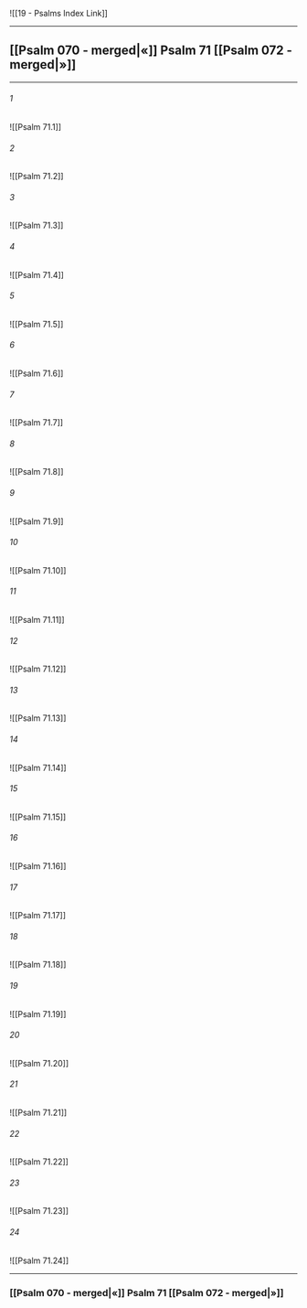 ![[19 - Psalms Index Link]]

---
##  [[Psalm 070 - merged|«]] Psalm 71 [[Psalm 072 - merged|»]]

---

###### 1
![[Psalm 71.1]] 

###### 2
![[Psalm 71.2]] 

###### 3
![[Psalm 71.3]] 

###### 4
![[Psalm 71.4]]

###### 5 
![[Psalm 71.5]] 

###### 6
![[Psalm 71.6]] 

###### 7
![[Psalm 71.7]] 

###### 8
![[Psalm 71.8]] 

###### 9
![[Psalm 71.9]] 

###### 10
![[Psalm 71.10]] 

###### 11
![[Psalm 71.11]] 

###### 12
![[Psalm 71.12]]

###### 13
![[Psalm 71.13]] 

###### 14
![[Psalm 71.14]] 

###### 15
![[Psalm 71.15]]

###### 16
![[Psalm 71.16]] 

###### 17
![[Psalm 71.17]]

###### 18
![[Psalm 71.18]] 

###### 19
![[Psalm 71.19]] 

###### 20
![[Psalm 71.20]]

###### 21
![[Psalm 71.21]] 

###### 22
![[Psalm 71.22]] 

###### 23
![[Psalm 71.23]]

###### 24
![[Psalm 71.24]] 


---
###  [[Psalm 070 - merged|«]] Psalm 71 [[Psalm 072 - merged|»]]